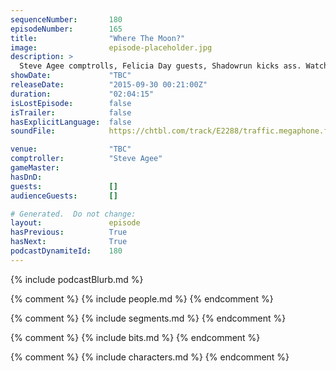 ```yaml
---
sequenceNumber:       180
episodeNumber:        165
title:                "Where The Moon?"
image:                episode-placeholder.jpg
description: >
  Steve Agee comptrolls, Felicia Day guests, Shadowrun kicks ass. Watch the video at harmontown.com/live!
showDate:             "TBC"
releaseDate:          "2015-09-30 00:21:00Z"
duration:             "02:04:15"
isLostEpisode:        false
isTrailer:            false
hasExplicitLanguage:  false
soundFile:            https://chtbl.com/track/E2288/traffic.megaphone.fm/STA7721272978.mp3?updated=1561161087

venue:                "TBC"
comptroller:          "Steve Agee"
gameMaster:           
hasDnD:               
guests:               []
audienceGuests:       []

# Generated.  Do not change:
layout:               episode
hasPrevious:          True
hasNext:              True
podcastDynamiteId:    180
---
```


{% include podcastBlurb.md %}

{% comment %}
{% include people.md %}
{% endcomment %}

{% comment %}
{% include segments.md %}
{% endcomment %}

{% comment %}
{% include bits.md %}
{% endcomment %}

{% comment %}
{% include characters.md %}
{% endcomment %}

